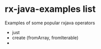# rx-java-examples list

Examples of some popular rxjava operators
- just
- create (fromArray, fromIterable)
- 

